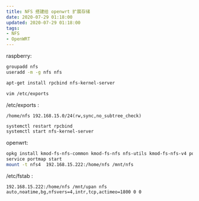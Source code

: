```yaml
---
title: NFS 搭建给 openwrt 扩展存储
date: 2020-07-29 01:18:00
updated: 2020-07-29 01:18:00
tags:
- NFS
- OpenWRT
---
```


raspberry:

```bash
groupadd nfs
useradd -m -g nfs nfs

apt-get install rpcbind nfs-kernel-server

vim /etc/exports
```

/etc/exports :
```
/home/nfs 192.168.15.0/24(rw,sync,no_subtree_check)
```

```bash
systemctl restart rpcbind
systemctl start nfs-kernel-server
```

openwrt:

```bash
opkg install kmod-fs-nfs-common kmod-fs-nfs nfs-utils kmod-fs-nfs-v4 portmap
service portmap start
mount -t nfs4  192.168.15.222:/home/nfs /mnt/nfs
```

/etc/fstab :

```
192.168.15.222:/home/nfs /mnt/upan nfs auto,noatime,bg,nfsvers=4,intr,tcp,actimeo=1800 0 0
```